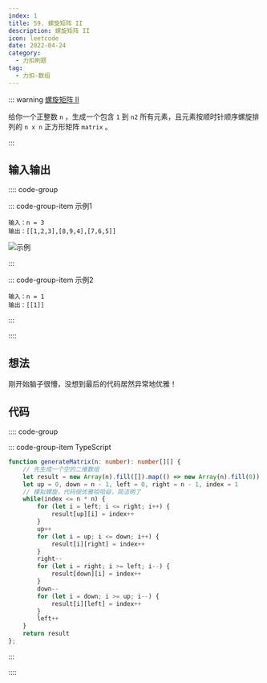 ```yaml
---
index: 1
title: 59. 螺旋矩阵 II
description: 螺旋矩阵 II
icon: leetcode
date: 2022-04-24
category:
  - 力扣刷题
tag:
  - 力扣-数组
---
```


::: warning <a href="https://leetcode-cn.com/problems/spiral-matrix-ii/" target="_blank">螺旋矩阵 II</a> <Badge text="中等" type="warning"/>

给你一个正整数 `n` ，生成一个包含 `1` 到 `n2` 所有元素，且元素按顺时针顺序螺旋排列的 `n x n` 正方形矩阵 `matrix` 。

:::


## 输入输出

:::: code-group

::: code-group-item 示例1


```
输入：n = 3
输出：[[1,2,3],[8,9,4],[7,6,5]]
```

![示例](https://zhuye-1308301598.file.myqcloud.com/markdown/spiraln.jpg)

:::

::: code-group-item 示例2

```
输入：n = 1
输出：[[1]]
```

:::

::::

## 想法

刚开始脑子很懵，没想到最后的代码居然异常地优雅！

## 代码

:::: code-group

::: code-group-item TypeScript

```ts
function generateMatrix(n: number): number[][] {
    // 先生成一个空的二维数组
    let result = new Array(n).fill([]).map(() => new Array(n).fill(0))
    let up = 0, down = n - 1, left = 0, right = n - 1, index = 1
    // 模拟螺旋，代码很优雅哈哈😄，简洁明了
    while(index <= n * n) {
        for (let i = left; i <= right; i++) {
            result[up][i] = index++
        }
        up++
        for (let i = up; i <= down; i++) {
            result[i][right] = index++
        }
        right--
        for (let i = right; i >= left; i--) {
            result[down][i] = index++
        } 
        down--
        for (let i = down; i >= up; i--) {
            result[i][left] = index++
        }
        left++
    }
    return result
};
```

:::

::::

